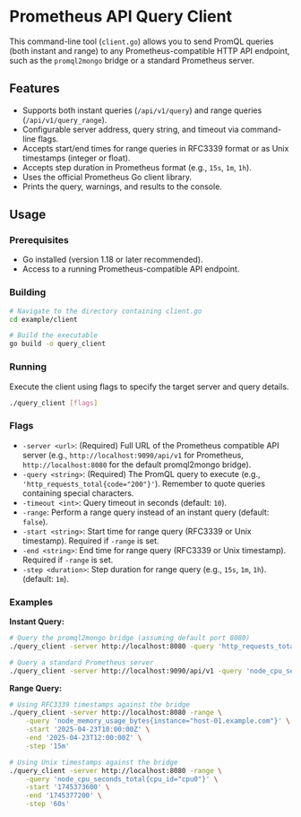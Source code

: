 # Prometheus API Query Client

This command-line tool (`client.go`) allows you to send PromQL queries (both instant and range) to any Prometheus-compatible HTTP API endpoint, such as the `promql2mongo` bridge or a standard Prometheus server.

## Features

*   Supports both instant queries (`/api/v1/query`) and range queries (`/api/v1/query_range`).
*   Configurable server address, query string, and timeout via command-line flags.
*   Accepts start/end times for range queries in RFC3339 format or as Unix timestamps (integer or float).
*   Accepts step duration in Prometheus format (e.g., `15s`, `1m`, `1h`).
*   Uses the official Prometheus Go client library.
*   Prints the query, warnings, and results to the console.

## Usage

### Prerequisites

*   Go installed (version 1.18 or later recommended).
*   Access to a running Prometheus-compatible API endpoint.

### Building

```bash
# Navigate to the directory containing client.go
cd example/client

# Build the executable
go build -o query_client
```

### Running

Execute the client using flags to specify the target server and query details.

```bash
./query_client [flags]
```

### Flags

*   `-server <url>`: (Required) Full URL of the Prometheus compatible API server (e.g., `http://localhost:9090/api/v1` for Prometheus, `http://localhost:8080` for the default promql2mongo bridge).
*   `-query <string>`: (Required) The PromQL query to execute (e.g., `'http_requests_total{code="200"}'`). Remember to quote queries containing special characters.
*   `-timeout <int>`: Query timeout in seconds (default: `10`).
*   `-range`: Perform a range query instead of an instant query (default: `false`).
*   `-start <string>`: Start time for range query (RFC3339 or Unix timestamp). Required if `-range` is set.
*   `-end <string>`: End time for range query (RFC3339 or Unix timestamp). Required if `-range` is set.
*   `-step <duration>`: Step duration for range query (e.g., `15s`, `1m`, `1h`). (default: `1m`).

### Examples

**Instant Query:**

```bash
# Query the promql2mongo bridge (assuming default port 8080)
./query_client -server http://localhost:8080 -query 'http_requests_total{method="GET"}'

# Query a standard Prometheus server
./query_client -server http://localhost:9090/api/v1 -query 'node_cpu_seconds_total{mode="idle"}'
```

**Range Query:**

```bash
# Using RFC3339 timestamps against the bridge
./query_client -server http://localhost:8080 -range \
    -query 'node_memory_usage_bytes{instance="host-01.example.com"}' \
    -start '2025-04-23T10:00:00Z' \
    -end '2025-04-23T12:00:00Z' \
    -step '15m'

# Using Unix timestamps against the bridge
./query_client -server http://localhost:8080 -range \
    -query 'node_cpu_seconds_total{cpu_id="cpu0"}' \
    -start '1745373600' \
    -end '1745377200' \
    -step '60s'
```